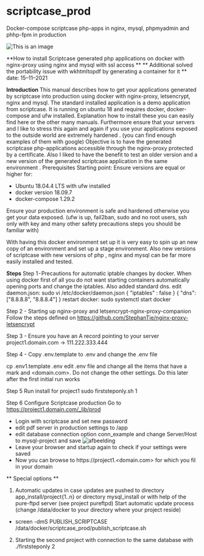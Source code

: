 # scriptcase_prod
Docker-compose scriptcase php-apps in nginx, mysql, phpmyadmin and phhp-fpm in production 

![This is an image](https://repository-images.githubusercontent.com/283847593/7454bc80-1bab-11eb-83fa-bb2f2e6f258f)


**How to install Scriptcase generated php applications on docker with nginx-proxy using nginx and mysql with ssl access **
** Additional solved the portability issue with wkhtmltopdf by generating a container for it                            **
date: 15–11–2021

**Introduction**
This manual describes how to get your applications generated by scriptcase into production using docker with nginx-proxy, letsencrypt, nginx and mysql.
The standard installed application is a demo application from scriptcase.
It is running on ubuntu 18 and requires docker, docker-compose and ufw installed. Explanation how to install these you can easily find here or the other many manuals. Furthermore ensure that your servers and I like to stress this again and again if you use your applications exposed to the outside world are extremely hardened . (you can find enough examples of them with google)
Objective is to have the generated scriptcase php-applications accessible through the nginx-proxy protected by a certificate. Also I liked to have the benefit to test an older version and a new version of the generated scriptcase application in the same environment .
Prerequisites
Starting point: Ensure versions are equal or higher for:
- Ubuntu 18.04.4 LTS with ufw installed 
- docker version 18.09.7
- docker-compose 1.29.2

Ensure your production environment is safe and hardened otherwise  you get your data exposed. (ufw is up, fail2ban, sudo and no root users, ssh only with key and many other safety precautions steps you should  be familiar with)

With having this docker environment set up it is very easy to spin up an new copy of an environment and set up a stage environment.
Also new versions of scriptcase with new versions of php , nginx and mysql can be far more easily installed and tested.

**Steps**
Step 1 - Precautions for automatic iptable changes by docker.
When using docker first of all you do not want starting containers automatically opening ports and change the iptables. Also added standard dns.
edit daemon.json: sudo vi /etc/docker/daemon.json
{ "iptables" : false }
{ "dns": ["8.8.8.8", "8.8.8.4"] }
restart docker:
sudo systemctl start docker

Step 2 - Starting up nginx-proxy and letsencrypt-nginx-proxy-companion
Follow the steps defined on  https://github.com/StephanTie/nginx-proxy-letsencrypt

Step 3 - Ensure you have an A record pointing to your server 
project1.domain.com -> 111.222.333.444

Step 4 - Copy .env.template to .env and change the .env file

cp .env1.template .env
edit .env file and change all the items that have a mark <changeme> and <domain.com>.
Do not change the other settings. Do this later after the first initial run works

Step 5 Run install for project1
sudo firststeponly.sh 1

Step 6 Configure Scriptcase production Go to https://project1.domain.com/_lib/prod
- Login with scriptcase and set new password 
- edit pdf server in production settings to /app
- edit database connection option conn_example and change Server/Host to mysql-project and save
![afbeelding](https://user-images.githubusercontent.com/8845918/147996147-8448611b-33e6-4878-b6f8-8b304a215315.png)
- Leave your browser and startup again to check if your settings were saved
- Now you can browse to https://project1.<domain.com>   for which you fil in your domain

** Special options  **
1. Automatic updates in case updates are pushed to directory app_install/project{1..n} or directory mysql_install or with help of the pure-ftpd server (see project pureftpd)
Start automatic update process  (change /data/docker to your directory where your project reside)
- screen -dmS PUBLISH_SCRIPTCASE  /data/docker/scriptcase_prod/publish_scriptcase.sh

2. Starting the second project with connection to the same database with ./firststeponly 2
  
